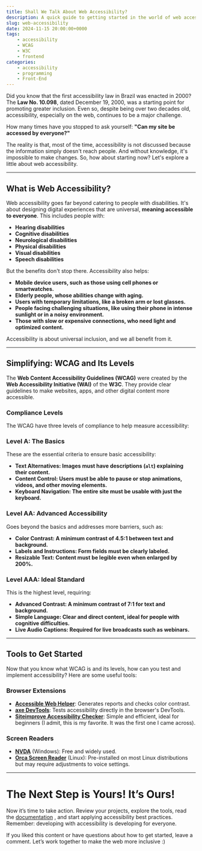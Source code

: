 ```yaml
---
title: Shall We Talk About Web Accessibility?
description: A quick guide to getting started in the world of web accessibility
slug: web-accessibility
date: 2024-11-15 20:00:00+0000
tags: 
    - accessibility
    - WCAG
    - W3C
    - frontend
categories:
    - accessibility
    - programming
    - Front-End
---
```


Did you know that the first accessibility law in Brazil was enacted in 2000? The **Law No. 10.098**, dated December 19, 2000, was a starting point for promoting greater inclusion. Even so, despite being over two decades old, accessibility, especially on the web, continues to be a major challenge.

How many times have you stopped to ask yourself: **"Can my site be accessed by everyone?"**

The reality is that, most of the time, accessibility is not discussed because the information simply doesn't reach people. And without knowledge, it's impossible to make changes. So, how about starting now? Let's explore a little about web accessibility.

---

## What is Web Accessibility?

Web accessibility goes far beyond catering to people with disabilities. It's about designing digital experiences that are universal, **meaning accessible to everyone**. This includes people with:

- **Hearing disabilities**
- **Cognitive disabilities**
- **Neurological disabilities**
- **Physical disabilities**
- **Visual disabilities**
- **Speech disabilities**

But the benefits don't stop there. Accessibility also helps:

- **Mobile device users, such as those using cell phones or smartwatches.**
- **Elderly people, whose abilities change with aging.**
- **Users with temporary limitations, like a broken arm or lost glasses.**
- **People facing challenging situations, like using their phone in intense sunlight or in a noisy environment.**
- **Those with slow or expensive connections, who need light and optimized content.**

Accessibility is about universal inclusion, and we all benefit from it.

---

## Simplifying: WCAG and Its Levels

The **Web Content Accessibility Guidelines (WCAG)** were created by the **Web Accessibility Initiative (WAI)** of the **W3C**. They provide clear guidelines to make websites, apps, and other digital content more accessible.

### Compliance Levels
The WCAG have three levels of compliance to help measure accessibility:

### **Level A**: The Basics
These are the essential criteria to ensure basic accessibility:
- **Text Alternatives: Images must have descriptions (`alt`) explaining their content.**
- **Content Control: Users must be able to pause or stop animations, videos, and other moving elements.**
- **Keyboard Navigation: The entire site must be usable with just the keyboard.**

### **Level AA**: Advanced Accessibility
Goes beyond the basics and addresses more barriers, such as:
- **Color Contrast: A minimum contrast of 4.5:1 between text and background.**
- **Labels and Instructions: Form fields must be clearly labeled.**
- **Resizable Text: Content must be legible even when enlarged by 200%.**

### **Level AAA**: Ideal Standard
This is the highest level, requiring:
- **Advanced Contrast: A minimum contrast of 7:1 for text and background.**
- **Simple Language: Clear and direct content, ideal for people with cognitive difficulties.**
- **Live Audio Captions: Required for live broadcasts such as webinars.**

---

## Tools to Get Started

Now that you know what WCAG is and its levels, how can you test and implement accessibility? Here are some useful tools:

### **Browser Extensions**  
- **[Accessible Web Helper](https://chromewebstore.google.com/detail/accessible-web-helper/gdnpkbipbholkoaggmlblpbmgemddbgb)**: Generates reports and checks color contrast.
- **[axe DevTools](https://chromewebstore.google.com/detail/axe-devtools-web-accessib/lhdoppojpmngadmnindnejefpokejbdd)**: Tests accessibility directly in the browser's DevTools.
- **[Siteimprove Accessibility Checker](https://chromewebstore.google.com/detail/siteimprove-accessibility/djcglbmbegflehmbfleechkjhmedcopn)**: Simple and efficient, ideal for beginners (I admit, this is my favorite. It was the first one I came across).

### **Screen Readers**  
- **[NVDA](https://www.nvaccess.org/download/)** (Windows): Free and widely used. 
- **[Orca Screen Reader](https://help.gnome.org/users/orca/stable/index.html.en)** (Linux): Pre-installed on most Linux distributions but may require adjustments to voice settings.

---

# The Next Step is Yours! It’s Ours!

Now it’s time to take action. Review your projects, explore the tools, read the [documentation](https://www.w3.org/TR/WCAG21/) , and start applying accessibility best practices. Remember: developing with accessibility is developing for everyone.

If you liked this content or have questions about how to get started, leave a comment. Let’s work together to make the web more inclusive :)
